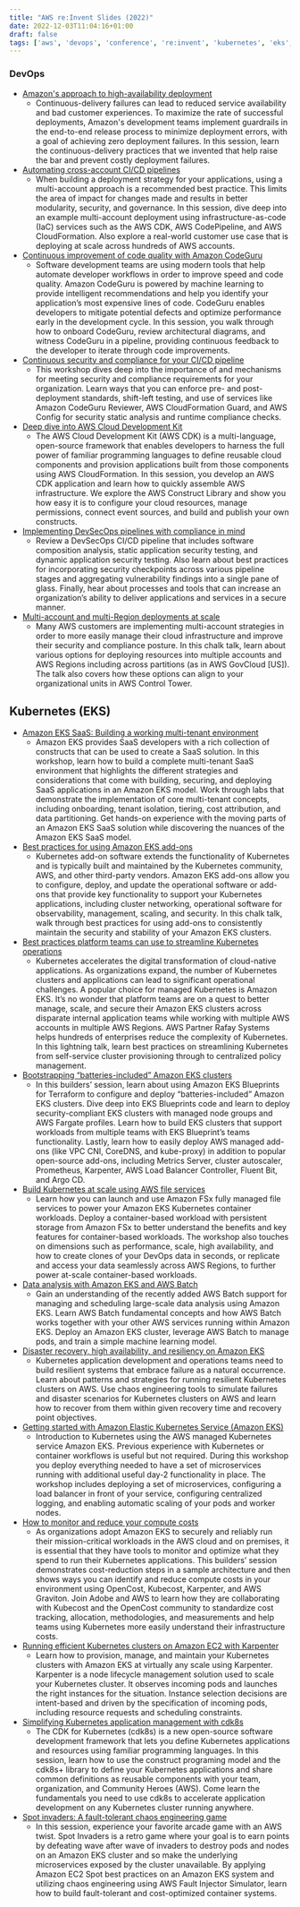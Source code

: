 ```yaml
---
title: "AWS re:Invent Slides (2022)"
date: 2022-12-03T11:04:16+01:00
draft: false
tags: ['aws', 'devops', 'conference', 're:invent', 'kubernetes', 'eks', 'ci/cd', 'pipelines', 'security', 'compliance', 'devsecops']
---
```

### DevOps
- [Amazon's approach to high-availability deployment](https://d1.awsstatic.com/events/reinvent/2019/REPEAT_1_Amazon's_approach_to_high-availability_deployment_DOP404-R1.pdf.pdf)
  - Continuous-delivery failures can lead to reduced service availability and bad customer experiences. To maximize the rate of successful deployments, Amazon's development teams implement guardrails in the end-to-end release process to minimize deployment errors, with a goal of achieving zero deployment failures. In this session, learn the continuous-delivery practices that we invented that help raise the bar and prevent costly deployment failures.
- [Automating cross-account CI/CD pipelines](https://d1.awsstatic.com/events/reinvent/2021/Automating_crossaccount_CICD_pipelines_REPEAT_DOP402-R1.pdf)
  - When building a deployment strategy for your applications, using a multi-account approach is a recommended best practice. This limits the area of impact for changes made and results in better modularity, security, and governance. In this session, dive deep into an example multi-account deployment using infrastructure-as-code (IaC) services such as the AWS CDK, AWS CodePipeline, and AWS CloudFormation. Also explore a real-world customer use case that is deploying at scale across hundreds of AWS accounts.
- [Continuous improvement of code quality with Amazon CodeGuru](https://d1.awsstatic.com/events/reinvent/2020/Continuous_improvement_of_code_quality_with_Amazon_CodeGuru_DOP403.pdf)
  - Software development teams are using modern tools that help automate developer workflows in order to improve speed and code quality. Amazon CodeGuru is powered by machine learning to provide intelligent recommendations and help you identify your application’s most expensive lines of code. CodeGuru enables developers to mitigate potential defects and optimize performance early in the development cycle. In this session, you walk through how to onboard CodeGuru, review architectural diagrams, and witness CodeGuru in a pipeline, providing continuous feedback to the developer to iterate through code improvements.
- [Continuous security and compliance for your CI/CD pipeline](https://d1.awsstatic.com/events/reinvent/2021/Continuous_security_and_compliance_for_your_CICD_pipeline_REPEAT_DOP401-R2.pdf)
  - This workshop dives deep into the importance of and mechanisms for meeting security and compliance requirements for your organization. Learn ways that you can enforce pre- and post-deployment standards, shift-left testing, and use of services like Amazon CodeGuru Reviewer, AWS CloudFormation Guard, and AWS Config for security static analysis and runtime compliance checks.
- [Deep dive into AWS Cloud Development Kit](https://d1.awsstatic.com/events/reinvent/2019/REPEAT_1_Deep_dive_into_AWS_Cloud_Development_Kit_DOP402-R1.pdf)
  - The AWS Cloud Development Kit (AWS CDK) is a multi-language, open-source framework that enables developers to harness the full power of familiar programming languages to define reusable cloud components and provision applications built from those components using AWS CloudFormation. In this session, you develop an AWS CDK application and learn how to quickly assemble AWS infrastructure. We explore the AWS Construct Library and show you how easy it is to configure your cloud resources, manage permissions, connect event sources, and build and publish your own constructs.
- [Implementing DevSecOps pipelines with compliance in mind](https://d1.awsstatic.com/events/Summits/reinvent2022/DOP402-R_Implementing-DevSecOps-pipelines-with-compliance-in-mind.pdf)
  - Review a DevSecOps CI/CD pipeline that includes software composition analysis, static application security testing, and dynamic application security testing. Also learn about best practices for incorporating security checkpoints across various pipeline stages and aggregating vulnerability findings into a single pane of glass. Finally, hear about processes and tools that can increase an organization’s ability to deliver applications and services in a secure manner.
- [Multi-account and multi-Region deployments at scale](https://d1.awsstatic.com/events/Summits/reinvent2022/DOP403-R_Multi-account-and-multi-Region-deployments-at-scale.pdf)
  - Many AWS customers are implementing multi-account strategies in order to more easily manage their cloud infrastructure and improve their security and compliance posture. In this chalk talk, learn about various options for deploying resources into multiple accounts and AWS Regions including across partitions (as in AWS GovCloud [US]). The talk also covers how these options can align to your organizational units in AWS Control Tower.

## Kubernetes (EKS)
- [Amazon EKS SaaS: Building a working multi-tenant environment](https://d1.awsstatic.com/events/Summits/reinvent2022/SAS401-R_Amazon-EKS-SaaS-Building-a-working-multi-tenant-environment.pdf)
  - Amazon EKS provides SaaS developers with a rich collection of constructs that can be used to create a SaaS solution. In this workshop, learn how to build a complete multi-tenant SaaS environment that highlights the different strategies and considerations that come with building, securing, and deploying SaaS applications in an Amazon EKS model. Work through labs that demonstrate the implementation of core multi-tenant concepts, including onboarding, tenant isolation, tiering, cost attribution, and data partitioning. Get hands-on experience with the moving parts of an Amazon EKS SaaS solution while discovering the nuances of the Amazon EKS SaaS model.
- [Best practices for using Amazon EKS add-ons](https://d1.awsstatic.com/events/Summits/reinvent2022/CON201_Best-practices-for-using-Amazon-EKS-add-ons.pdf)
  - Kubernetes add-on software extends the functionality of Kubernetes and is typically built and maintained by the Kubernetes community, AWS, and other third-party vendors. Amazon EKS add-ons allow you to configure, deploy, and update the operational software or add-ons that provide key functionality to support your Kubernetes applications, including cluster networking, operational software for observability, management, scaling, and security. In this chalk talk, walk through best practices for using add-ons to consistently maintain the security and stability of your Amazon EKS clusters.
- [Best practices platform teams can use to streamline Kubernetes operations](https://d1.awsstatic.com/events/Summits/reinvent2022/PRT002_Best-practices-platform-teams-can-use-to-streamline-Kubernetes-operations-sponsored-by-Rafay-Systems.pdf)
  - Kubernetes accelerates the digital transformation of cloud-native applications. As organizations expand, the number of Kubernetes clusters and applications can lead to significant operational challenges. A popular choice for managed Kubernetes is Amazon EKS. It’s no wonder that platform teams are on a quest to better manage, scale, and secure their Amazon EKS clusters across disparate internal application teams while working with multiple AWS accounts in multiple AWS Regions. AWS Partner Rafay Systems helps hundreds of enterprises reduce the complexity of Kubernetes. In this lightning talk, learn best practices on streamlining Kubernetes from self-service cluster provisioning through to centralized policy management.
- [Bootstrapping “batteries-included” Amazon EKS clusters](https://d1.awsstatic.com/events/Summits/reinvent2022/CON403-R_Bootstrapping-batteries-included-Amazon-EKS-clusters--.pdf)
  - In this builders’ session, learn about using Amazon EKS Blueprints for Terraform to configure and deploy “batteries-included” Amazon EKS clusters. Dive deep into EKS Blueprints code and learn to deploy security-compliant EKS clusters with managed node groups and AWS Fargate profiles. Learn how to build EKS clusters that support workloads from multiple teams with EKS Blueprint’s teams functionality. Lastly, learn how to easily deploy AWS managed add-ons (like VPC CNI, CoreDNS, and kube-proxy) in addition to popular open-source add-ons, including Metrics Server, cluster autoscaler, Prometheus, Karpenter, AWS Load Balancer Controller, Fluent Bit, and Argo CD.
- [Build Kubernetes at scale using AWS file services](https://d1.awsstatic.com/events/Summits/reinvent2022/STG326_Build-Kubernetes-at-scale-using-AWS-file-services-.pdf)
  - Learn how you can launch and use Amazon FSx fully managed file services to power your Amazon EKS Kubernetes container workloads. Deploy a container-based workload with persistent storage from Amazon FSx to better understand the benefits and key features for container-based workloads. The workshop also touches on dimensions such as performance, scale, high availability, and how to create clones of your DevOps data in seconds, or replicate and access your data seamlessly across AWS Regions, to further power at-scale container-based workloads.
- [Data analysis with Amazon EKS and AWS Batch](https://d1.awsstatic.com/events/Summits/reinvent2022/CMP335-R_Data-analysis-with-Amazon-EKS-and-AWS-Batch.pdf)
  - Gain an understanding of the recently added AWS Batch support for managing and scheduling large-scale data analysis using Amazon EKS. Learn AWS Batch fundamental concepts and how AWS Batch works together with your other AWS services running within Amazon EKS. Deploy an Amazon EKS cluster, leverage AWS Batch to manage pods, and train a simple machine learning model.
- [Disaster recovery, high availability, and resiliency on Amazon EKS](https://d1.awsstatic.com/events/Summits/reinvent2022/CON404_Disaster-recovery-high-availability-and-resiliency-on-Amazon-EKS.pdf)
  - Kubernetes application development and operations teams need to build resilient systems that embrace failure as a natural occurrence. Learn about patterns and strategies for running resilient Kubernetes clusters on AWS. Use chaos engineering tools to simulate failures and disaster scenarios for Kubernetes clusters on AWS and learn how to recover from them within given recovery time and recovery point objectives.
- [Getting started with Amazon Elastic Kubernetes Service (Amazon EKS)](https://d1.awsstatic.com/events/Summits/reinvent2022/CON204-R_Getting-started-with-Amazon-Elastic-Kubernetes-Service-Amazon-EKS.pdf)
  - Introduction to Kubernetes using the AWS managed Kubernetes service Amazon EKS. Previous experience with Kubernetes or container workflows is useful but not required. During this workshop you deploy everything needed to have a set of microservices running with additional useful day-2 functionality in place. The workshop includes deploying a set of microservices, configuring a load balancer in front of your service, configuring centralized logging, and enabling automatic scaling of your pods and worker nodes. 
- [How to monitor and reduce your compute costs](https://d1.awsstatic.com/events/Summits/reinvent2022/CON405_How-to-monitor-and-reduce-your-compute-costs.pdf)
  - As organizations adopt Amazon EKS to securely and reliably run their mission-critical workloads in the AWS cloud and on premises, it is essential that they have tools to monitor and optimize what they spend to run their Kubernetes applications. This builders’ session demonstrates cost-reduction steps in a sample architecture and then shows ways you can identify and reduce compute costs in your environment using OpenCost, Kubecost, Karpenter, and AWS Graviton. Join Adobe and AWS to learn how they are collaborating with Kubecost and the OpenCost community to standardize cost tracking, allocation, methodologies, and measurements and help teams using Kubernetes more easily understand their infrastructure costs.
- [Running efficient Kubernetes clusters on Amazon EC2 with Karpenter](https://d1.awsstatic.com/events/Summits/reinvent2022/CMP405-R_Running-efficient-Kubernetes-clusters-on-Amazon-EC2-with-Karpenter.pdf)
  - Learn how to provision, manage, and maintain your Kubernetes clusters with Amazon EKS at virtually any scale using Karpenter. Karpenter is a node lifecycle management solution used to scale your Kubernetes cluster. It observes incoming pods and launches the right instances for the situation. Instance selection decisions are intent-based and driven by the specification of incoming pods, including resource requests and scheduling constraints.
- [Simplifying Kubernetes application management with cdk8s](https://d1.awsstatic.com/events/reinvent/2020/Simplifying_Kubernetes_application_management_with_cdk8s_DOP401.pdf)
  - The CDK for Kubernetes (cdk8s) is a new open-source software development framework that lets you define Kubernetes applications and resources using familiar programming languages. In this session, learn how to use the construct programing model and the cdk8s+ library to define your Kubernetes applications and share common definitions as reusable components with your team, organization, and Community Heroes (AWS). Come learn the fundamentals you need to use cdk8s to accelerate application development on any Kubernetes cluster running anywhere.
- [Spot invaders: A fault-tolerant chaos engineering game](https://d1.awsstatic.com/events/Summits/reinvent2022/CMP001_Spot-invaders-A-fault-tolerant-chaos-engineering-game.pdf)
  - In this session, experience your favorite arcade game with an AWS twist. Spot Invaders is a retro game where your goal is to earn points by defeating wave after wave of invaders to destroy pods and nodes on an Amazon EKS cluster and so make the underlying microservices exposed by the cluster unavailable. By applying Amazon EC2 Spot best practices on an Amazon EKS system and utilizing chaos engineering using AWS Fault Injector Simulator, learn how to build fault-tolerant and cost-optimized container systems.
